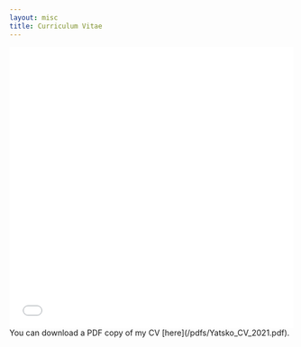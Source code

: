 ```yaml
---
layout: misc
title: Curriculum Vitae
---
```


<iframe src="/pdfs/Yatsko_CV_2021.pdf" width="100%" height="500" frameborder="no" border="0" marginwidth="0" marginheight="0"></iframe>
You can download a PDF copy of my CV [here](/pdfs/Yatsko_CV_2021.pdf).
